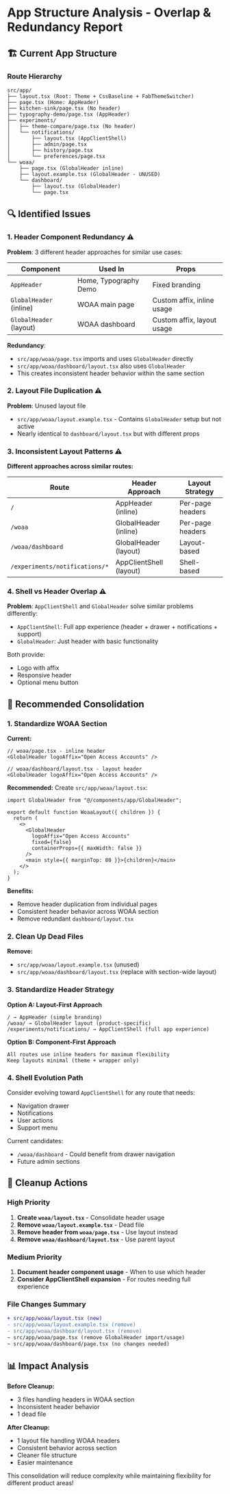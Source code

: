 # App Structure Analysis - Overlap & Redundancy Report

## 🏗️ Current App Structure

### Route Hierarchy

```
src/app/
├── layout.tsx (Root: Theme + CssBaseline + FabThemeSwitcher)
├── page.tsx (Home: AppHeader)
├── kitchen-sink/page.tsx (No header)
├── typography-demo/page.tsx (AppHeader)
├── experiments/
│   ├── theme-compare/page.tsx (No header)
│   └── notifications/
│       ├── layout.tsx (AppClientShell)
│       ├── admin/page.tsx
│       ├── history/page.tsx
│       └── preferences/page.tsx
└── woaa/
    ├── page.tsx (GlobalHeader inline)
    ├── layout.example.tsx (GlobalHeader - UNUSED)
    └── dashboard/
        ├── layout.tsx (GlobalHeader)
        └── page.tsx
```

## 🔍 Identified Issues

### 1. **Header Component Redundancy** ⚠️

**Problem**: 3 different header approaches for similar use cases:

| Component               | Used In               | Props                      |
| ----------------------- | --------------------- | -------------------------- |
| `AppHeader`             | Home, Typography Demo | Fixed branding             |
| `GlobalHeader` (inline) | WOAA main page        | Custom affix, inline usage |
| `GlobalHeader` (layout) | WOAA dashboard        | Custom affix, layout usage |

**Redundancy**:

- `src/app/woaa/page.tsx` imports and uses `GlobalHeader` directly
- `src/app/woaa/dashboard/layout.tsx` also uses `GlobalHeader`
- This creates inconsistent header behavior within the same section

### 2. **Layout File Duplication** ⚠️

**Problem**: Unused layout file

- `src/app/woaa/layout.example.tsx` - Contains `GlobalHeader` setup but not active
- Nearly identical to `dashboard/layout.tsx` but with different props

### 3. **Inconsistent Layout Patterns** ⚠️

**Different approaches across similar routes:**

| Route                          | Header Approach         | Layout Strategy  |
| ------------------------------ | ----------------------- | ---------------- |
| `/`                            | AppHeader (inline)      | Per-page headers |
| `/woaa`                        | GlobalHeader (inline)   | Per-page headers |
| `/woaa/dashboard`              | GlobalHeader (layout)   | Layout-based     |
| `/experiments/notifications/*` | AppClientShell (layout) | Shell-based      |

### 4. **Shell vs Header Overlap** ⚠️

**Problem**: `AppClientShell` and `GlobalHeader` solve similar problems differently:

- `AppClientShell`: Full app experience (header + drawer + notifications + support)
- `GlobalHeader`: Just header with basic functionality

Both provide:

- Logo with affix
- Responsive header
- Optional menu button

## 🎯 Recommended Consolidation

### 1. **Standardize WOAA Section**

**Current:**

```tsx
// woaa/page.tsx - inline header
<GlobalHeader logoAffix="Open Access Accounts" />

// woaa/dashboard/layout.tsx - layout header
<GlobalHeader logoAffix="Open Access Accounts" />
```

**Recommended:**
Create `src/app/woaa/layout.tsx`:

```tsx
import GlobalHeader from "@/components/app/GlobalHeader";

export default function WoaaLayout({ children }) {
  return (
    <>
      <GlobalHeader
        logoAffix="Open Access Accounts"
        fixed={false}
        containerProps={{ maxWidth: false }}
      />
      <main style={{ marginTop: 80 }}>{children}</main>
    </>
  );
}
```

**Benefits:**

- Remove header duplication from individual pages
- Consistent header behavior across WOAA section
- Remove redundant `dashboard/layout.tsx`

### 2. **Clean Up Dead Files**

**Remove:**

- `src/app/woaa/layout.example.tsx` (unused)
- `src/app/woaa/dashboard/layout.tsx` (replace with section-wide layout)

### 3. **Standardize Header Strategy**

**Option A: Layout-First Approach**

```
/ → AppHeader (simple branding)
/woaa/ → GlobalHeader layout (product-specific)
/experiments/notifications/ → AppClientShell (full app experience)
```

**Option B: Component-First Approach**

```
All routes use inline headers for maximum flexibility
Keep layouts minimal (theme + wrapper only)
```

### 4. **Shell Evolution Path**

Consider evolving toward `AppClientShell` for any route that needs:

- Navigation drawer
- Notifications
- User actions
- Support menu

Current candidates:

- `/woaa/dashboard` - Could benefit from drawer navigation
- Future admin sections

## 🧹 Cleanup Actions

### High Priority

1. **Create `woaa/layout.tsx`** - Consolidate header usage
2. **Remove `woaa/layout.example.tsx`** - Dead file
3. **Remove header from `woaa/page.tsx`** - Use layout instead
4. **Remove `woaa/dashboard/layout.tsx`** - Use parent layout

### Medium Priority

1. **Document header component usage** - When to use which header
2. **Consider AppClientShell expansion** - For routes needing full experience

### File Changes Summary

```diff
+ src/app/woaa/layout.tsx (new)
- src/app/woaa/layout.example.tsx (remove)
- src/app/woaa/dashboard/layout.tsx (remove)
~ src/app/woaa/page.tsx (remove GlobalHeader import/usage)
~ src/app/woaa/dashboard/page.tsx (no changes needed)
```

## 📊 Impact Analysis

**Before Cleanup:**

- 3 files handling headers in WOAA section
- Inconsistent header behavior
- 1 dead file

**After Cleanup:**

- 1 layout file handling WOAA headers
- Consistent behavior across section
- Cleaner file structure
- Easier maintenance

This consolidation will reduce complexity while maintaining flexibility for different product areas!

